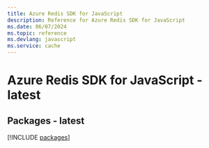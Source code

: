 ```yaml
---
title: Azure Redis SDK for JavaScript
description: Reference for Azure Redis SDK for JavaScript
ms.date: 06/07/2024
ms.topic: reference
ms.devlang: javascript
ms.service: cache
---
```

# Azure Redis SDK for JavaScript - latest
## Packages - latest
[!INCLUDE [packages](redis-index.md)]